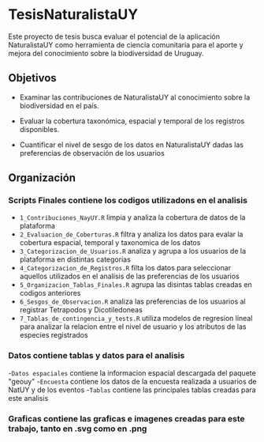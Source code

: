 # TesisNaturalistaUY

Este proyecto de tesis busca evaluar el potencial de la aplicación NaturalistaUY como herramienta de ciencia comunitaria para el aporte y mejora del conocimiento sobre la biodiversidad de Uruguay.


## Objetivos

- Examinar las contribuciones de NaturalistaUY al conocimiento sobre la biodiversidad en el país.

- Evaluar la cobertura taxonómica, espacial y temporal de los registros disponibles.

- Cuantificar el nivel de sesgo de los datos en NaturalistaUY dadas las preferencias de observación de los usuarios


## Organización

### **Scripts Finales** contiene los codigos utilizadons en el analisis
- `1_Contribuciones_NayUY.R` limpia y analiza la cobertura de datos de la plataforma
- `2_Evaluacion_de_Coberturas.R` filtra y analiza los datos para evalar la cobertura espacial, temporal y taxonomica de los datos
- `3_Categorizacion_de_Usuarios.R` analiza y agrupa a los usuarios de la plataforma en distintas categorias
- `4_Categorizacion_de_Registros.R` filta los datos para seleccionar aquellos utilizados en el analisis de las preferencias de los usuarios
- `5_Organizacion_Tablas_Finales.R` agrupa las disintas tablas creadas en codigos anteriores
- `6_Sesgos_de_Observacion.R` analiza las preferencias de los usuarios al registrar Tetrapodos y Dicotiledoneas
- `7_Tablas_de_contingencia_y_tests.R` utiliza modelos de regresion lineal para analizar la relacion entre el nivel de usuario y los atributos de las especies registrados

### **Datos** contiene tablas y datos para el analisis
-`Datos espaciales` contiene la informacion espacial descargada del paquete "geouy"
-`Encuesta` contiene los datos de la encuesta realizada a usuarios de NatUY y de los eventos
-`Tablas` contiene las principales tablas creadas para este analisis

### **Graficas** contiene las graficas e imagenes creadas para este trabajo, tanto en .svg como en .png


  

